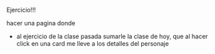 Ejercicio!!!

hacer una pagina donde 
- al ejercicio de la clase pasada sumarle la clase de hoy, que al hacer click en una card me lleve a los detalles del personaje